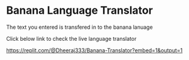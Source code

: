 # Banana Language Translator
 The text you entered is transfered in to the banana lanuage
 
 Click below link to check the live language translator
 
 https://replit.com/@Dheeraj333/Banana-Translator?embed=1&output=1
